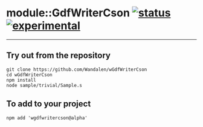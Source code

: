 
# module::GdfWriterCson  [![status](https://github.com/Wandalen/wGdfWriterCson/workflows/publish/badge.svg)](https://github.com/Wandalen/wGdfWriterCson/actions?query=workflow%3Apublish) [![experimental](https://img.shields.io/badge/stability-experimental-orange.svg)](https://github.com/emersion/stability-badges#experimental)

___

## Try out from the repository
```
git clone https://github.com/Wandalen/wGdfWriterCson
cd wGdfWriterCson
npm install
node sample/trivial/Sample.s
```

## To add to your project
```
npm add 'wgdfwritercson@alpha'
```




